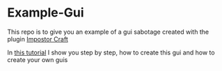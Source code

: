 # Example-Gui

This repo is to give you an example of a gui sabotage created with the plugin [Impostor Craft](https://www.spigotmc.org/resources/beta-impostor-craft-1-9-x-1-16-x-custom-tasks-%E2%9C%94-customsabotages-%E2%9C%94-custom-games-%E2%9C%94.86324/)

In [this tutorial](https://github.com/Impostor-Craft/Impostor-Craft-Wiki/wiki/Sabotage-Gui-Creation) I show you step by step, how to create this gui and how to create your own guis
